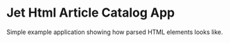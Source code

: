 # Jet Html Article Catalog App

Simple example application showing how parsed HTML elements looks like.